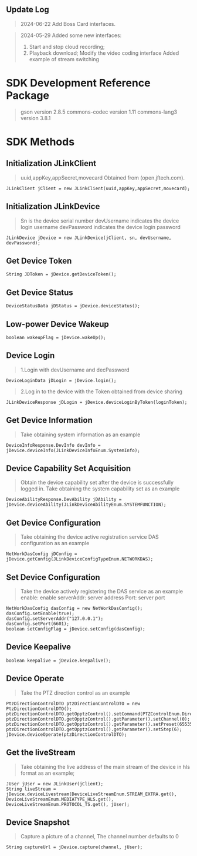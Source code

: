 ## Update Log
> 2024-06-22
> Add Boss Card interfaces.

> 2024-05-29
> Added some new interfaces:
> 1. Start and stop cloud recording;
> 2. Playback download;
> Modify the video coding interface
> Added example of stream switching

# SDK Development Reference Package

> gson                  version 2.8.5
> commons-codec         version 1.11
> commons-lang3         version 3.8.1

# SDK Methods

## Initialization JLinkClient

> uuid,appKey,appSecret,movecard Obtained from (open.jftech.com).

```
JLinkClient jClient = new JLinkClient(uuid,appKey,appSecret,movecard);
```

## Initialization JLinkDevice

> Sn is the device serial number
> devUsername indicates the device login username
> devPassword indicates the device login password

```
JLinkDevice jDevice = new JLinkDevice(jClient, sn, devUsername, devPassword);
```

## Get Device Token

```
String JDToken = jDevice.getDeviceToken();
```

## Get Device Status

```
DeviceStatusData jDStatus = jDevice.deviceStatus();
```

## Low-power Device Wakeup

```
boolean wakeupFlag = jDevice.wakeUp();
```

## Device Login

> 1.Login with devUsername and decPassword

```
DeviceLoginData jDLogin = jDevice.login();
```

> 2.Log in to the device with the Token obtained from device sharing

```
JLinkDeviceResponse jDLogin = jDevice.deviceLoginByToken(loginToken);
```

## Get Device Information

> Take obtaining system information as an example

```
DeviceInfoResponse.DevInfo devInfo = jDevice.deviceInfo(JLinkDeviceInfoEnum.SystemInfo);
```

## Device Capability Set Acquisition

> Obtain the device capability set after the device is successfully logged in. Take obtaining the system capability set as an example

```
DeviceAbilityResponse.DevAbility jDAbility = jDevice.deviceAbility(JLinkDeviceAbilityEnum.SYSTEMFUNCTION);
```

## Get Device Configuration

> Take obtaining the device active registration service DAS configuration as an example

```
NetWorkDasConfig jDConfig = jDevice.getConfig(JLinkDeviceConfigTypeEnum.NETWORKDAS);
```

## Set Device Configuration

> Take the device actively registering the DAS service as an example enable: enable serverAddr: server address Port: server port

```
NetWorkDasConfig dasConfig = new NetWorkDasConfig();
dasConfig.setEnable(true);
dasConfig.setServerAddr("127.0.0.1");
dasConfig.setPort(6601);
boolean setConfigFlag = jDevice.setConfig(dasConfig);
```

## Device Keepalive

```
boolean keepalive = jDevice.keepalive();
```

## Device Operate

> Take the PTZ direction control as an example

```
PtzDirectionControlDTO ptzDirectionControlDTO = new PtzDirectionControlDTO();
ptzDirectionControlDTO.getOpptzControl().setCommand(PTZControlEnum.DirectionLeft);
ptzDirectionControlDTO.getOpptzControl().getParameter().setChannel(0);
ptzDirectionControlDTO.getOpptzControl().getParameter().setPreset(65535);
ptzDirectionControlDTO.getOpptzControl().getParameter().setStep(6);
jDevice.deviceOperate(ptzDirectionControlDTO);
```

## Get the liveStream

> Take obtaining the live address of the main stream of the device in hls format as an example;

```
JUser jUser = new JLinkUser(jClient);
String liveStream = jDevice.deviceLivestream(DeviceLiveStreamEnum.STREAM_EXTRA.get(), DeviceLiveStreamEnum.MEDIATYPE_HLS.get(), DeviceLiveStreamEnum.PROTOCOL_TS.get(), jUser);
```

## Device Snapshot

> Capture a picture of a channel, The channel number defaults to 0

```
String captureUrl = jDevice.capture(channel, jUser);
```


